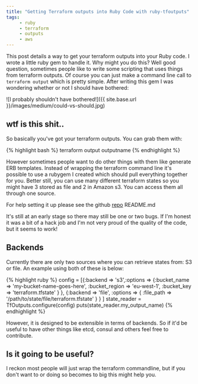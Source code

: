 ```yaml
---
title: "Getting Terraform outputs into Ruby Code with ruby-tfoutputs"
tags: 
     - ruby
     - terraform
     - outputs
     - aws
---
```


This post details a way to get your terraform outputs into your Ruby code. I wrote a little ruby gem to handle it.  Why might you do this? Well good question, sometimes people like to write some scripting that uses things from terraform outputs. Of course you can just make a command line call to ```terraform output``` which is pretty simple. After writing this gem I was wondering whether or not I should have bothered:

![I probably shouldn't have bothered!]({{ site.base.url }}/images/medium/could-vs-should.jpg)


## wtf is this shit..

So basically you've got your terraform outputs. You can grab them with:

{% highlight bash %}
terraform output outputname
{% endhighlight %}

However sometimes people want to do other things with them like generate ERB templates. Instead of wrapping the terraform command line it's possible to use a rubygem I created which should pull everything together for you. Better still, you can use many different terraform states so you might have 3 stored as file and 2 in Amazon s3. You can access them all through one source.

For help setting it up please see the github [repo](https://github.com/jae2/ruby-tfoutputs) README.md

It's still at an early stage so there may still be one or two bugs. If I'm honest it was a bit of a hack job and I'm not very proud of the quality of the code, but it seems to work!

## Backends

Currently there are only two sources where you can retrieve states from: S3 or file.  An example using both of these is below:

{% highlight ruby %}
config = [{:backend => 's3',:options => {:bucket_name => 'my-bucket-name-goes-here',
           :bucket_region => 'eu-west-1', :bucket_key => 'terraform.tfstate' }
         },
          {:backend => 'file', :options => { :file_path => '/path/to/state/file/terraform.tfstate' } }
        ]
state_reader = TfOutputs.configure(config)
puts(state_reader.my_output_name)
{% endhighlight %}


However, it is designed to be extensible in terms of backends. So if it'd be useful to have other things like etcd, consul and others feel free to contribute.

## Is it going to be useful?

I reckon most people will just wrap the terraform commandline, but if you don't want to or doing so becomes to big this might help you.

